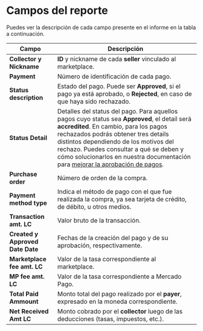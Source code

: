 # Campos del reporte

Puedes ver la descripción de cada campo presente en el informe en la tabla a continuación. 

| Campo                | Descripción                                                                                                                                                                                     |
|----------------------|-------------------------------------------------------------------------------------------------------------------------------------------------------------------------------------------------|
| **Collector y Nickname** | **ID** y nickname de cada **seller** vinculado al marketplace.                                                                                                                                           |
| **Payment**              | Número de identificación de cada pago.                                                                                                                                                          |
| **Status description**   | Estado del pago. Puede ser **Approved**, si el pago ya está aprobado, o **Rejected**, en caso de que haya sido rechazado.                                                                            |
| **Status Detail**        | Detalles del status del pago. Para aquellos pagos cuyo status sea **Approved**, el detail será **accredited**. En cambio, para los pagos rechazados podrás obtener tres details distintos dependiendo de los motivos del rechazo. Puedes consultar a qué se deben y cómo solucionarlos en nuestra documentación para [mejorar la aprobación de pagos](/developers/es/docs/checkout-pro/how-tos/improve-payment-approval/reasons-for-rejection). |
| **Purchase order**       | Número de orden de la compra.                                                                                                                                                                   |
| **Payment method type** | Indica el método de pago con el que fue realizada la compra, ya sea tarjeta de crédito, de débito, u otros medios.                                                                              |
| **Transaction amt. LC** | Valor bruto de la transacción.                                                                                                                                                                  |
| **Created y Approved Date Date** | Fechas de la creación del pago y de su aprobación, respectivamente.                                                                                                                          |
| **Marketplace fee amt. LC**   | Valor de la tasa correspondiente al marketplace.                                                                                                                                               |
| **MP fee amt. LC**       | Valor de la tasa correspondiente a Mercado Pago.                                                                                                                                               |
| **Total Paid Ammount**   | Monto total del pago realizado por el **payer**, expresado en la moneda correspondiente.                                                                                                            |
| **Net Received Amt LC**  | Monto cobrado por el **collector** luego de las deducciones (tasas, impuestos, etc.).                                                                                                               |
